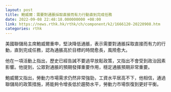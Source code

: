 ```yaml
---
layout: post
title: 鮑威爾：需要對通脹採取直接而有力行動直到完成任務
date: 2022-09-08 22:48:18.000000000 +08:00
link: https://news.rthk.hk/rthk/ch/component/k2/1666120-20220908.htm
categories: rthk
---
```


美國聯儲局主席鮑威爾重申，堅決降低通脹，表示需要對通脹採取直接而有力的行動，直到完成任務，認為通脹高於目標的時間愈長，風險愈大。

他在一項活動上指出，歷史已經告誡不要過早放鬆政策，又指出不會受到政治因素影響。他提到，公眾對通脹的預期發揮重要作用，穩定通脹預期非常重要。

鮑威爾又指出，勞動力市場需求仍然非常強勁，工資水平居高不下，他相信，通過聯儲局的政策措施，將能夠令增長低於趨勢水平，勞動力市場恢復到更好平衡。
